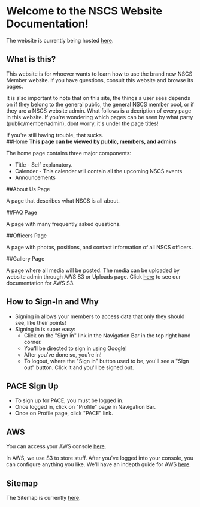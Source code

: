 # Welcome to the NSCS Website Documentation!

The website is currently being hosted [here](https://gentle-brook-56627.herokuapp.com/).

## What is this?

This website is for whoever wants to learn how to use the brand new NSCS Member website. If you have questions, consult this website and browse its pages.

It is also important to note that on this site, the things a user sees depends on if they belong to the general public, the general NSCS member pool, or if they are a NSCS website admin. What follows is a decription of every page in this website. If you're wondering which pages can be seen by what party (public/member/admin), dont worry, it's under the page titles!   

If you're still having trouble, that sucks.  
##Home
**This page can be viewed by public, members, and admins**

The home page contains three major components:

* Title - Self explanatory.
* Calender - This calender will contain all the upcoming NSCS events
* Announcements

##About Us Page

A page that describes what NSCS is all about.

##FAQ Page

A page with many frequently asked questions.

##Officers Page

A page with photos, positions, and contact information of all NSCS officers. 

##Gallery Page

A page where all media will be posted. The media can be uploaded by website admin through AWS S3 or Uploads page. Click [here](index.md#AWS) to see our documentation for AWS S3.

## How to Sign-In and Why

* Signing in allows your members to access data that only they should see, like their points!
* Signing in is super easy:
	* Click on the "Sign in" link in the Navigation Bar in the top right hand corner.
	* You'll be directed to sign in using Google!
	* After you've done so, you're in!
	* To logout, where the "Sign in" button used to be, you'll see a "Sign out" button. Click it and you'll be signed out.

## PACE Sign Up

* To sign up for PACE, you must be logged in.
* Once logged in, click on "Profile" page in Navigation Bar.
* Once on Profile page, click "PACE" link.

## AWS

You can access your AWS console [here](https://aws.amazon.com/).

In AWS, we use S3 to store stuff. After you've logged into your console, you can configure anything you like. We'll have an indepth guide for AWS [here](aws.md).

## Sitemap

The Sitemap is currently [here](https://www.gloomaps.com/sqEA9FVKX6).